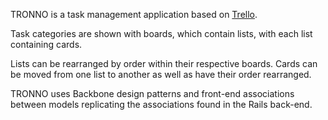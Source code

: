 TRONNO is a task management application based on [Trello](https://trello.com/).

Task categories are shown with boards, which contain lists, with each list containing cards.

Lists can be rearranged by order within their respective boards. Cards can be moved from one list to another as well as have their order rearranged.

TRONNO uses Backbone design patterns and front-end associations between models replicating the associations found in the Rails back-end.
